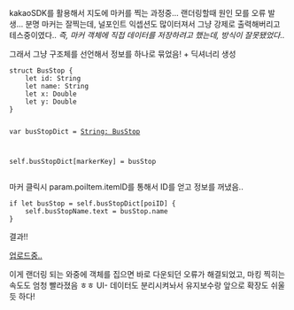 <p>kakaoSDK를 활용해서 지도에 마커를 찍는 과정중...
랜더링할때 원인 모를 오류 발생...
분명 마커는 잘찍는데, 널포인트 익셉션도 많이터져서 그냥 강제로 출력해버리고 테스중이였다..
<em>즉, 마커 객체에 직접 데이터를 저장하려고 했는데, 방식이 잘못됐었다..</em></p>
<p>그래서 그냥 구조체를 선언해서 정보를 하나로 묶었음! + 딕셔너리 생성</p>
<pre><code>struct BusStop {
    let id: String
    let name: String
    let x: Double
    let y: Double
}

var busStopDict = [String: BusStop]()

self.busStopDict[markerKey] = busStop</code></pre><p>마커 클릭시 param.poiItem.itemID를 통해서 ID를 얻고 정보를 꺼냈음..</p>
<pre><code>if let busStop = self.busStopDict[poiID] {
    self.busStopName.text = busStop.name
}</code></pre><p>결과!!
<a href="">업로드중..</a></p>
<p>이게 랜더링 되는 와중에 객체를 집으면 바로 다운되던 오류가 해결되었고, 마킹 찍히는속도도 엄청 빨라졌음 ㅎㅎ
UI- 데이터도 분리시켜놔서 유지보수랑 앞으로 확장도 쉬울듯 하다!</p>